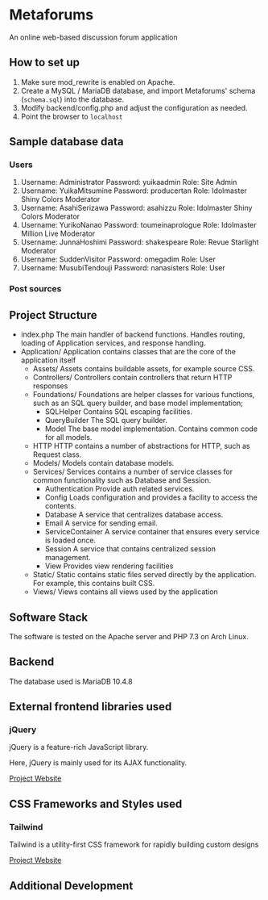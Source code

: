 # Metaforums
An online web-based discussion forum application


## How to set up

1. Make sure mod_rewrite is enabled on Apache.
2. Create a MySQL / MariaDB database, and import Metaforums' schema (`schema.sql`) into the database.
3. Modify backend/config.php and adjust the configuration as needed.
4. Point the browser to `localhost`

## Sample database data
### Users
1. Username: Administrator
   Password: yuikaadmin
   Role: Site Admin
2. Username: YuikaMitsumine
   Password: producertan
   Role: Idolmaster Shiny Colors Moderator
3. Username: AsahiSerizawa
   Password: asahizzu
   Role: Idolmaster Shiny Colors Moderator
4. Username: YurikoNanao
   Password: toumeinaprologue
   Role: Idolmaster Million Live Moderator
5. Username: JunnaHoshimi
   Password: shakespeare
   Role: Revue Starlight Moderator
6. Username: SuddenVisitor
   Password: omegadim
   Role: User
7. Username: MusubiTendouji
   Password: nanasisters
   Role: User
### Post sources


## Project Structure

- index.php
  The main handler of backend functions. Handles routing, loading of Application services, and response handling.
- Application/
  Application contains classes that are the core of the application itself
  - Assets/
    Assets contains buildable assets, for example source CSS.
  - Controllers/
    Controllers contain controllers that return HTTP responses
  - Foundations/
    Foundations are helper classes for various functions, such as an SQL query builder, and base model implementation;
    - SQLHelper
      Contains SQL escaping facilities.
    - QueryBuilder
      The SQL query builder.
    - Model
      The base model implementation. Contains common code for all models.
  - HTTP
    HTTP contains a number of abstractions for HTTP, such as Request class.
  - Models/
    Models contain database models.
  - Services/
    Services contains a number of service classes for common functionality such as Database and Session.
    - Authentication
      Provide auth related services.
    - Config
      Loads configuration and provides a facility to access the contents.
    - Database
      A service that centralizes database access.
    - Email
      A service for sending email.
    - ServiceContainer
      A service container that ensures every service is loaded once. 
    - Session
      A service that contains centralized session management.
    - View
      Provides view rendering facilities
  - Static/
    Static contains static files served directly by the application. For example, this contains built CSS.
  - Views/
    Views contains all views used by the application

## Software Stack

The software is tested on the Apache server and PHP 7.3 on Arch Linux.

## Backend

The database used is MariaDB 10.4.8

## External frontend libraries used

### jQuery

jQuery is a feature-rich JavaScript library.

Here, jQuery is mainly used for its AJAX functionality.

[Project Website](https://jquery.com)

## CSS Frameworks and Styles used

### Tailwind

Tailwind is a utility-first CSS framework for rapidly building custom designs

[Project Website](https://tailwindcss.com)

## Additional Development
